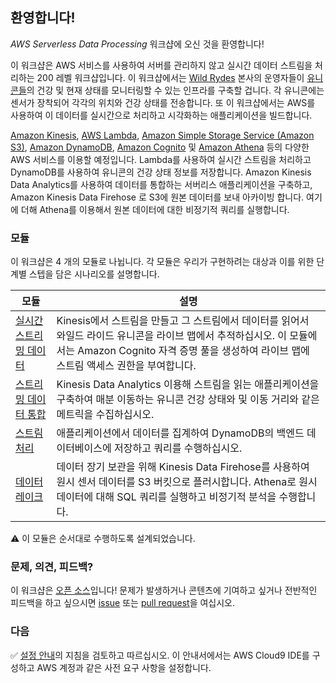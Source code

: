 ## 환영합니다!

_AWS Serverless Data Processing_ 워크샵에 오신 것을 환영합니다!

이 워크샵은 AWS 서비스를 사용하여 서버를 관리하지 않고 실시간 데이터 스트림을 처리하는 200 레벨 워크샵입니다. 이 워크샵에서는
[Wild Rydes][wildrydes] 본사의 운영자들이 [유니콘들][unicorns]의 건강 및 현재 상태를 모니터링할 수 있는 인프라를 구축할 겁니다. 각 유니콘에는 센서가 장착되어 각각의 위치와 건강 상태를 전송합니다. 또 이 워크샵에서는 AWS를 사용하여 이 데이터를 실시간으로 처리하고 시각화하는 애플리케이션을 빌드합니다.


[Amazon Kinesis][kinesis], [AWS Lambda][lambda], [Amazon Simple Storage Service (Amazon S3)][s3], [Amazon DynamoDB][dynamodb], [Amazon Cognito][cognito] 및 [Amazon Athena][athena] 등의 다양한 AWS 서비스를 이용할 예정입니다. Lambda를 사용하여 실시간 스트림을 처리하고 DynamoDB를 사용하여 유니콘의 건강 상태 정보를 저장합니다.
Amazon Kinesis Data Analytics를 사용하여 데이터를 통합하는 서버리스 애플리케이션을 구축하고, Amazon Kinesis Data Firehose 로 S3에 원본 데이터를 보내 아카이빙 합니다. 여기에 더해 Athena를 이용해서 원본 데이터에 대한 비정기적 쿼리를 실행합니다.

### 모듈

이 워크샵은 4 개의 모듈로 나뉩니다. 각 모듈은 우리가 구현하려는 대상과 이를 위한 단계별 스텝을 담은 시나리오를 설명합니다.

| 모듈 | 설명 |
| ---------------- | -------------------------------------------------------- |
| [실시간 스트리밍 데이터][streaming-data] | Kinesis에서 스트림을 만들고 그 스트림에서 데이터를 읽어서 와일드 라이드 유니콘을 라이브 맵에서 추적하십시오. 이 모듈에서는 Amazon Cognito 자격 증명 풀을 생성하여 라이브 맵에 스트림 액세스 권한을 부여합니다. |
| [스트리밍 데이터 통합][streaming-aggregation] | Kinesis Data Analytics 이용해 스트림을 읽는 애플리케이션을 구축하여 매분 이동하는 유니콘 건강 상태와 및 이동 거리와 같은 메트릭을 수집하십시오. |
| [스트림 처리][stream-processing] | 애플리케이션에서 데이터를 집계하여 DynamoDB의 백엔드 데이터베이스에 저장하고 쿼리를 수행하십시오. |
| [데이터 레이크][data-lake] | 데이터 장기 보관을 위해 Kinesis Data Firehose를 사용하여 원시 센서 데이터를 S3 버킷으로 플러시합니다. Athena로 원시 데이터에 대해 SQL 쿼리를 실행하고 비정기적 분석을 수행합니다. |

:warning: 이 모듈은 순서대로 수행하도록 설계되었습니다.

### 문제, 의견, 피드백?

이 워크샵은 [오픈 소스][repo]입니다! 문제가 발생하거나 콘텐츠에 기여하고 싶거나 전반적인 피드백을 하고 싶으시면 [issue][issue] 또는 [pull request][pull]을 여십시오.

### 다음

:white_check_mark: [설정 안내][setup]의 지침을 검토하고 따르십시오. 이 안내서에서는 AWS Cloud9 IDE를 구성하고 AWS 계정과 같은 사전 요구 사항을 설정합니다.


[wildrydes]: http://wildrydes.com/
[unicorns]: http://www.wildrydes.com/unicorns.html
[kinesis]: https://aws.amazon.com/kinesis/
[cognito]: https://aws.amazon.com/cognito/
[lambda]: https://aws.amazon.com/lambda/
[s3]: https://aws.amazon.com/s3/
[dynamodb]: https://aws.amazon.com/dynamodb/
[athena]: https://aws.amazon.com/athena/
[streaming-data]: streaming-data.md
[streaming-aggregation]: streaming-aggregation.md
[stream-processing]: stream-processing.md
[data-lake]: data-lake.md
[setup]: setup.md
[repo]: https://github.com/awslabs/aws-serverless-workshops
[issue]: https://github.com/awslabs/aws-serverless-workshops/issues
[pull]: https://github.com/awslabs/aws-serverless-workshops/pulls